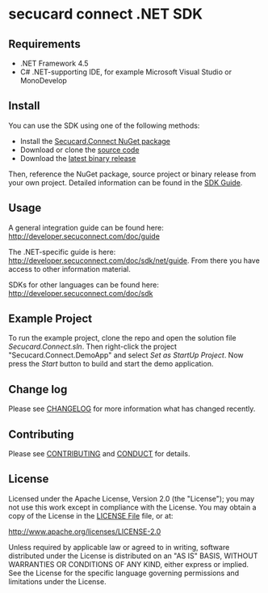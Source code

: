 # secucard connect .NET SDK


## Requirements

- .NET Framework 4.5
- C# .NET-supporting IDE, for example Microsoft Visual Studio or MonoDevelop


## Install

You can use the SDK using one of the following methods:

* Install the [Secucard.Connect NuGet package](https://www.nuget.org/packages/Secucard.Connect/)
* Download or clone the [source code](https://github.com/secucard/secucard-connect-net-sdk)
* Download the [latest binary release](https://github.com/secucard/secucard-connect-net-sdk/releases)

Then, reference the NuGet package, source project or binary release from your own project. Detailed information can be found in the [SDK Guide](http://developer.secuconnect.com/doc/sdk/net/guide/README).


## Usage

A general integration guide can be found here: http://developer.secuconnect.com/doc/guide

The .NET-specific guide is here: http://developer.secuconnect.com/doc/sdk/net/guide. From there you have access to other information material.

SDKs for other languages can be found here: http://developer.secuconnect.com/doc/sdk


## Example Project

To run the example project, clone the repo and open the solution file *Secucard.Connect.sln*. Then right-click the project "Secucard.Connect.DemoApp" and select *Set as StartUp Project*. Now press the *Start* button to build and start the demo application.


## Change log

Please see [CHANGELOG](CHANGELOG.md) for more information what has changed recently.


## Contributing

Please see [CONTRIBUTING](CONTRIBUTING.md) and [CONDUCT](CONDUCT.md) for details.


## License

Licensed under the Apache License, Version 2.0 (the "License");
you may not use this work except in compliance with the License.
You may obtain a copy of the License in the [LICENSE File](LICENSE.md) file, or at:

   http://www.apache.org/licenses/LICENSE-2.0

Unless required by applicable law or agreed to in writing, software
distributed under the License is distributed on an "AS IS" BASIS,
WITHOUT WARRANTIES OR CONDITIONS OF ANY KIND, either express or implied.
See the License for the specific language governing permissions and
limitations under the License.